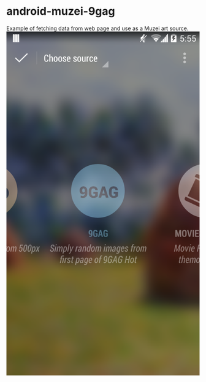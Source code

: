 android-muzei-9gag
==================

Example of fetching data from web page and use as a Muzei art source.
<img src="https://github.com/billynyh/android-muzei-9gag/blob/master/screenshot-1.png?raw=true" />
